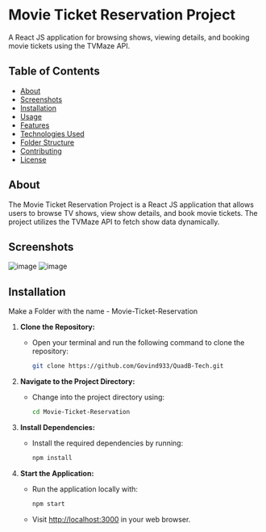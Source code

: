 # Movie Ticket Reservation Project

A React JS application for browsing shows, viewing details, and booking movie tickets using the TVMaze API.

## Table of Contents

- [About](#about)
- [Screenshots](#screenshots)
- [Installation](#installation)
- [Usage](#usage)
- [Features](#features)
- [Technologies Used](#technologies-used)
- [Folder Structure](#folder-structure)
- [Contributing](#contributing)
- [License](#license)

## About

The Movie Ticket Reservation Project is a React JS application that allows users to browse TV shows, view show details, and book movie tickets. The project utilizes the TVMaze API to fetch show data dynamically.

## Screenshots
![image](https://github.com/Govind933/QuadB-Tech/assets/100987167/3eb9aff4-f01d-4d97-b929-fc5f5d08e61f)
![image](https://github.com/Govind933/QuadB-Tech/assets/100987167/e89706e8-1fdb-468b-b13c-52a7328fb89a)

## Installation
Make a Folder with the name - Movie-Ticket-Reservation
1. **Clone the Repository:**
   - Open your terminal and run the following command to clone the repository:

     ```bash
     git clone https://github.com/Govind933/QuadB-Tech.git
     ```

2. **Navigate to the Project Directory:**
   - Change into the project directory using:

     ```bash
     cd Movie-Ticket-Reservation
     ```

3. **Install Dependencies:**
   - Install the required dependencies by running:

     ```bash
     npm install
     ```

4. **Start the Application:**
   - Run the application locally with:

     ```bash
     npm start
     ```

   - Visit [http://localhost:3000](http://localhost:3000) in your web browser.



